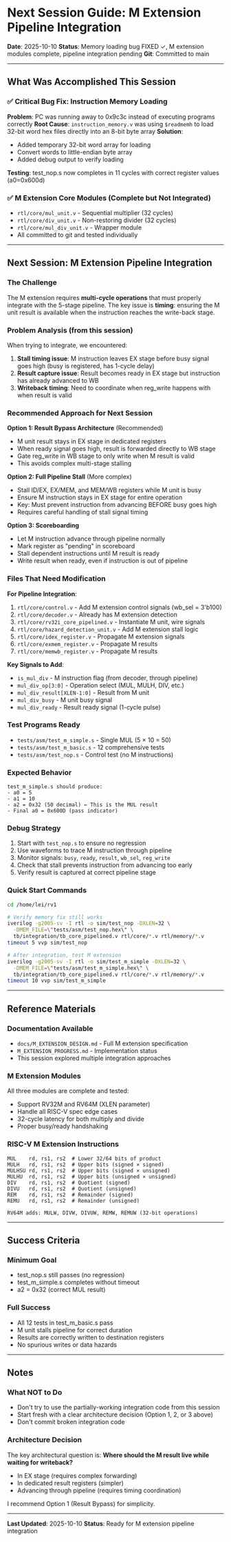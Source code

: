 # Next Session Guide: M Extension Pipeline Integration

**Date**: 2025-10-10
**Status**: Memory loading bug FIXED ✓, M extension modules complete, pipeline integration pending
**Git**: Committed to main

---

## What Was Accomplished This Session

### ✅ Critical Bug Fix: Instruction Memory Loading
**Problem**: PC was running away to 0x9c3c instead of executing programs correctly
**Root Cause**: `instruction_memory.v` was using `$readmemh` to load 32-bit word hex files directly into an 8-bit byte array
**Solution**:
- Added temporary 32-bit word array for loading
- Convert words to little-endian byte array
- Added debug output to verify loading

**Testing**: test_nop.s now completes in 11 cycles with correct register values (a0=0x600d)

### ✅ M Extension Core Modules (Complete but Not Integrated)
- `rtl/core/mul_unit.v` - Sequential multiplier (32 cycles)
- `rtl/core/div_unit.v` - Non-restoring divider (32 cycles)
- `rtl/core/mul_div_unit.v` - Wrapper module
- All committed to git and tested individually

---

## Next Session: M Extension Pipeline Integration

### The Challenge
The M extension requires **multi-cycle operations** that must properly integrate with the 5-stage pipeline. The key issue is **timing**: ensuring the M unit result is available when the instruction reaches the write-back stage.

### Problem Analysis (from this session)
When trying to integrate, we encountered:
1. **Stall timing issue**: M instruction leaves EX stage before busy signal goes high (busy is registered, has 1-cycle delay)
2. **Result capture issue**: Result becomes ready in EX stage but instruction has already advanced to WB
3. **Writeback timing**: Need to coordinate when reg_write happens with when result is valid

### Recommended Approach for Next Session

**Option 1: Result Bypass Architecture** (Recommended)
- M unit result stays in EX stage in dedicated registers
- When ready signal goes high, result is forwarded directly to WB stage
- Gate reg_write in WB stage to only write when M result is valid
- This avoids complex multi-stage stalling

**Option 2: Full Pipeline Stall** (More complex)
- Stall ID/EX, EX/MEM, and MEM/WB registers while M unit is busy
- Ensure M instruction stays in EX stage for entire operation
- Key: Must prevent instruction from advancing BEFORE busy goes high
- Requires careful handling of stall signal timing

**Option 3: Scoreboarding**
- Let M instruction advance through pipeline normally
- Mark register as "pending" in scoreboard
- Stall dependent instructions until M result is ready
- Write result when ready, even if instruction is out of pipeline

### Files That Need Modification

**For Pipeline Integration**:
1. `rtl/core/control.v` - Add M extension control signals (wb_sel = 3'b100)
2. `rtl/core/decoder.v` - Already has M extension detection
3. `rtl/core/rv32i_core_pipelined.v` - Instantiate M unit, wire signals
4. `rtl/core/hazard_detection_unit.v` - Add M extension stall logic
5. `rtl/core/idex_register.v` - Propagate M extension signals
6. `rtl/core/exmem_register.v` - Propagate M results
7. `rtl/core/memwb_register.v` - Propagate M results

**Key Signals to Add**:
- `is_mul_div` - M instruction flag (from decoder, through pipeline)
- `mul_div_op[3:0]` - Operation select (MUL, MULH, DIV, etc.)
- `mul_div_result[XLEN-1:0]` - Result from M unit
- `mul_div_busy` - M unit busy signal
- `mul_div_ready` - Result ready signal (1-cycle pulse)

### Test Programs Ready
- `tests/asm/test_m_simple.s` - Single MUL (5 × 10 = 50)
- `tests/asm/test_m_basic.s` - 12 comprehensive tests
- `tests/asm/test_nop.s` - Control test (no M instructions)

### Expected Behavior
```
test_m_simple.s should produce:
- a0 = 5
- a1 = 10
- a2 = 0x32 (50 decimal) ← This is the MUL result
- Final a0 = 0x600D (pass indicator)
```

### Debug Strategy
1. Start with `test_nop.s` to ensure no regression
2. Use waveforms to trace M instruction through pipeline
3. Monitor signals: `busy`, `ready`, `result`, `wb_sel`, `reg_write`
4. Check that stall prevents instruction from advancing too early
5. Verify result is captured at correct pipeline stage

### Quick Start Commands
```bash
cd /home/lei/rv1

# Verify memory fix still works
iverilog -g2005-sv -I rtl -o sim/test_nop -DXLEN=32 \
  -DMEM_FILE=\"tests/asm/test_nop.hex\" \
  tb/integration/tb_core_pipelined.v rtl/core/*.v rtl/memory/*.v
timeout 5 vvp sim/test_nop

# After integration, test M extension
iverilog -g2005-sv -I rtl -o sim/test_m_simple -DXLEN=32 \
  -DMEM_FILE=\"tests/asm/test_m_simple.hex\" \
  tb/integration/tb_core_pipelined.v rtl/core/*.v rtl/memory/*.v
timeout 10 vvp sim/test_m_simple
```

---

## Reference Materials

### Documentation Available
- `docs/M_EXTENSION_DESIGN.md` - Full M extension specification
- `M_EXTENSION_PROGRESS.md` - Implementation status
- This session explored multiple integration approaches

### M Extension Modules
All three modules are complete and tested:
- Support RV32M and RV64M (XLEN parameter)
- Handle all RISC-V spec edge cases
- 32-cycle latency for both multiply and divide
- Proper busy/ready handshaking

### RISC-V M Extension Instructions
```
MUL    rd, rs1, rs2  # Lower 32/64 bits of product
MULH   rd, rs1, rs2  # Upper bits (signed × signed)
MULHSU rd, rs1, rs2  # Upper bits (signed × unsigned)
MULHU  rd, rs1, rs2  # Upper bits (unsigned × unsigned)
DIV    rd, rs1, rs2  # Quotient (signed)
DIVU   rd, rs1, rs2  # Quotient (unsigned)
REM    rd, rs1, rs2  # Remainder (signed)
REMU   rd, rs1, rs2  # Remainder (unsigned)

RV64M adds: MULW, DIVW, DIVUW, REMW, REMUW (32-bit operations)
```

---

## Success Criteria

### Minimum Goal
- test_nop.s still passes (no regression)
- test_m_simple.s completes without timeout
- a2 = 0x32 (correct MUL result)

### Full Success
- All 12 tests in test_m_basic.s pass
- M unit stalls pipeline for correct duration
- Results are correctly written to destination registers
- No spurious writes or data hazards

---

## Notes

### What NOT to Do
- Don't try to use the partially-working integration code from this session
- Start fresh with a clear architecture decision (Option 1, 2, or 3 above)
- Don't commit broken integration code

### Architecture Decision
The key architectural question is: **Where should the M result live while waiting for writeback?**
- In EX stage (requires complex forwarding)
- In dedicated result registers (simpler)
- Advancing through pipeline (requires timing coordination)

I recommend Option 1 (Result Bypass) for simplicity.

---

**Last Updated**: 2025-10-10
**Status**: Ready for M extension pipeline integration
